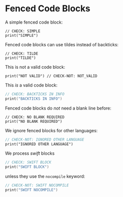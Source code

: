 Fenced Code Blocks
==================

A simple fenced code block:

```
// CHECK: SIMPLE
print("SIMPLE")
```

Fenced code blocks can use tildes instead of backticks:

~~~
// CHECK: TILDE
print("TILDE")
~~~

This is not a valid code block:

``` print("NOT VALID") // CHECK-NOT: NOT_VALID ```

This *is* a valid code block:

~~~ swift ```
// CHECK: BACKTICKS IN INFO
print("BACKTICKS IN INFO")
~~~

Fenced code blocks do *not* need a blank line before:
```
// CHECK: NO BLANK REQUIRED
print("NO BLANK REQUIRED")
```

We ignore fenced blocks for other languages:

```pascal
// CHECK-NOT: IGNORED OTHER LANGUAGE
print("IGNORED OTHER LANGUAGE")
```

We process *swift* blocks

```swift
// CHECK: SWIFT BLOCK
print("SWIFT BLOCK")
```

unless they use the `nocompile` keyword:

```swift nocompile
// CHECK-NOT: SWIFT NOCOMPILE
print("SWIFT NOCOMPILE")
```
